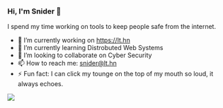 ### Hi, I'm Snider 👋

I spend my time working on tools to keep people safe from the internet.

- 🔭 I’m currently working on https://lt.hn
- 🌱 I’m currently learning Distrobuted Web Systems
- 👯 I’m looking to collaborate on Cyber Security
- 📫 How to reach me: snider@lt.hn
- ⚡ Fun fact: I can click my tounge on the top of my mouth so loud, it always echoes.

<img
  src="https://cr-ss-service.azurewebsites.net/api/ScreenShot?widget=summary&username=snider&badges=3&show-avatar=true"
/>

